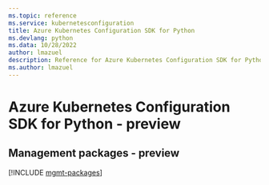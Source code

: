 ```yaml
---
ms.topic: reference
ms.service: kubernetesconfiguration
title: Azure Kubernetes Configuration SDK for Python
ms.devlang: python
ms.data: 10/28/2022
author: lmazuel
description: Reference for Azure Kubernetes Configuration SDK for Python
ms.author: lmazuel
---
```

# Azure Kubernetes Configuration SDK for Python - preview

## Management packages - preview
[!INCLUDE [mgmt-packages](kubernetes-configuration-mgmt-index.md)]
